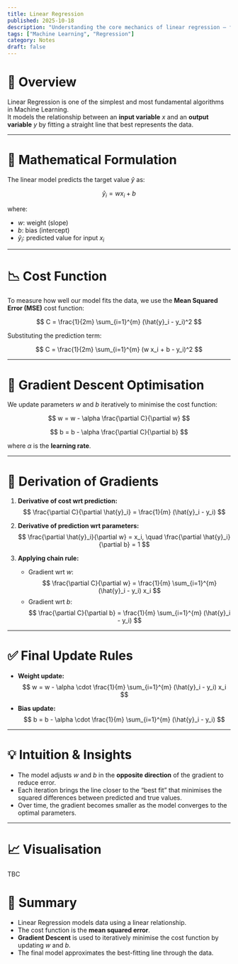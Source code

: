```yaml
---
title: Linear Regression
published: 2025-10-18
description: "Understanding the core mechanics of linear regression — from hypothesis to gradient updates."
tags: ["Machine Learning", "Regression"]
category: Notes
draft: false
---
```


# 🧠 Overview

Linear Regression is one of the simplest and most fundamental algorithms in Machine Learning.  
It models the relationship between an **input variable** $x$ and an **output variable** $y$ by fitting a straight line that best represents the data.

---

# 🔢 Mathematical Formulation

The linear model predicts the target value $\hat{y}$ as:

$$
\hat{y}_i = w x_i + b
$$

where:
- $w$: weight (slope)  
- $b$: bias (intercept)  
- $\hat{y}_i$: predicted value for input $x_i$

---

# 📉 Cost Function

To measure how well our model fits the data, we use the **Mean Squared Error (MSE)** cost function:

$$
C = \frac{1}{2m} \sum_{i=1}^{m} (\hat{y}_i - y_i)^2
$$

Substituting the prediction term:

$$
C = \frac{1}{2m} \sum_{i=1}^{m} (w x_i + b - y_i)^2
$$

---

# 🔁 Gradient Descent Optimisation

We update parameters $w$ and $b$ iteratively to minimise the cost function:

$$
w = w - \alpha \frac{\partial C}{\partial w}
$$

$$
b = b - \alpha \frac{\partial C}{\partial b}
$$

where $\alpha$ is the **learning rate**.

---

# 🧩 Derivation of Gradients

1. **Derivative of cost wrt prediction:**
   $$
   \frac{\partial C}{\partial \hat{y}_i} = \frac{1}{m} (\hat{y}_i - y_i)
   $$

2. **Derivative of prediction wrt parameters:**
   $$
   \frac{\partial \hat{y}_i}{\partial w} = x_i, \quad \frac{\partial \hat{y}_i}{\partial b} = 1
   $$

3. **Applying chain rule:**
   - Gradient wrt $w$:
     $$
     \frac{\partial C}{\partial w} = \frac{1}{m} \sum_{i=1}^{m} (\hat{y}_i - y_i) x_i
     $$
   - Gradient wrt $b$:
     $$
     \frac{\partial C}{\partial b} = \frac{1}{m} \sum_{i=1}^{m} (\hat{y}_i - y_i)
     $$

---

# ✅ Final Update Rules

- **Weight update:**
  $$
  w = w - \alpha \cdot \frac{1}{m} \sum_{i=1}^{m} (\hat{y}_i - y_i) x_i
  $$

- **Bias update:**
  $$
  b = b - \alpha \cdot \frac{1}{m} \sum_{i=1}^{m} (\hat{y}_i - y_i)
  $$

---

# 💡 Intuition & Insights

- The model adjusts $w$ and $b$ in the **opposite direction** of the gradient to reduce error.  
- Each iteration brings the line closer to the “best fit” that minimises the squared differences between predicted and true values.  
- Over time, the gradient becomes smaller as the model converges to the optimal parameters.

---

# 📈 Visualisation

TBC


# 🧭 Summary

- Linear Regression models data using a linear relationship.  
- The cost function is the **mean squared error**.  
- **Gradient Descent** is used to iteratively minimise the cost function by updating $w$ and $b$.  
- The final model approximates the best-fitting line through the data.

